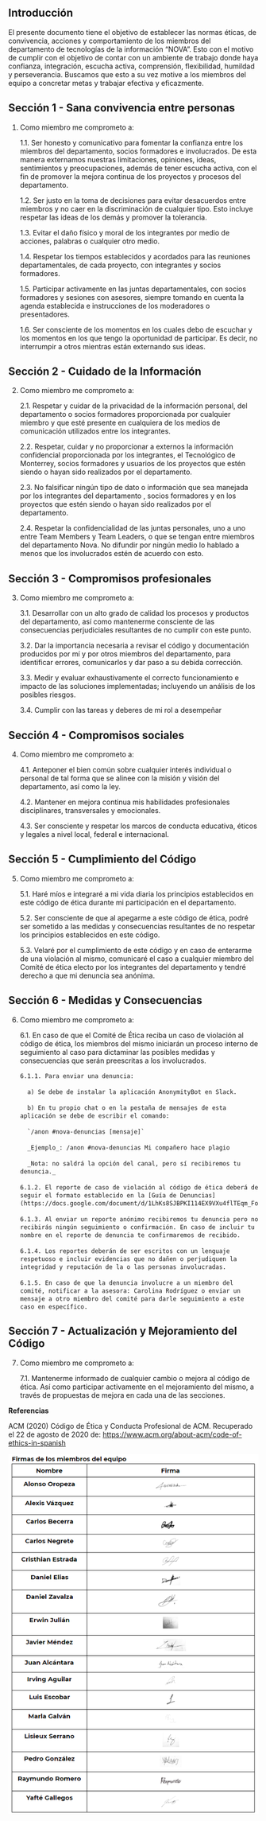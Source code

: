 ## Introducción

El presente documento tiene el objetivo de establecer las normas éticas, de convivencia, acciones y comportamiento de los miembros del departamento de tecnologías de la información “NOVA”. Esto con el motivo de cumplir con el objetivo de contar con un ambiente de trabajo donde haya confianza, integración, escucha activa, comprensión, flexibilidad, humildad y perseverancia. Buscamos que esto a su vez motive a los miembros del equipo  a concretar metas y trabajar efectiva y eficazmente.

## Sección 1  - Sana convivencia entre personas

1. Como miembro me comprometo a:

    1.1. Ser honesto y comunicativo para fomentar la confianza entre los miembros del departamento, socios formadores e involucrados. De esta manera externamos nuestras limitaciones, opiniones, ideas, sentimientos y preocupaciones, además de tener escucha activa,  con el fin de promover la mejora continua de los proyectos y procesos del departamento.

    1.2. Ser justo en la toma de decisiones para evitar desacuerdos entre miembros y no caer en la discriminación de cualquier tipo. Esto incluye respetar las ideas de los demás y promover la tolerancia.  

    1.3. Evitar el daño físico y moral de los integrantes por medio de acciones, palabras o cualquier otro medio.

    1.4. Respetar los tiempos establecidos y acordados para las reuniones departamentales, de cada proyecto, con integrantes y socios formadores.  

    1.5. Participar activamente en las juntas departamentales, con socios formadores y sesiones con asesores, siempre tomando en cuenta la agenda establecida e instrucciones de los moderadores o presentadores.

    1.6. Ser consciente de los momentos en los cuales debo de escuchar y los momentos en los que tengo la oportunidad de participar. Es decir, no interrumpir a otros mientras están externando sus ideas.
 
## Sección 2 - Cuidado de la Información

2. Como miembro me comprometo a:

    2.1. Respetar y cuidar de la privacidad de la información personal, del departamento o socios formadores proporcionada por cualquier miembro y que esté presente en cualquiera de los medios de comunicación utilizados entre los integrantes. 

    2.2. Respetar, cuidar y no proporcionar a externos la información confidencial proporcionada por los integrantes, el Tecnológico de Monterrey, socios formadores y usuarios de los proyectos que estén siendo o hayan sido realizados por el departamento.

    2.3. No falsificar ningún tipo de dato o información que sea manejada por los integrantes del departamento , socios formadores y en los proyectos que estén siendo o hayan sido realizados por el departamento.

    2.4. Respetar la confidencialidad de las juntas personales, uno a uno entre Team Members y Team Leaders, o que se tengan entre miembros del departamento Nova. No difundir por ningún medio lo hablado a menos que los involucrados estén de acuerdo con esto.

## Sección 3 - Compromisos profesionales

3. Como miembro me comprometo a:

    3.1. Desarrollar con un alto grado de calidad los procesos y productos del departamento, así como mantenerme consciente de las consecuencias perjudiciales resultantes de no cumplir con este punto.

    3.2. Dar la importancia necesaria a revisar el código y documentación producidos por mí y por otros miembros del departamento, para identificar errores, comunicarlos y dar paso a su debida corrección.

    3.3. Medir y evaluar exhaustivamente el correcto funcionamiento e impacto de las soluciones implementadas; incluyendo un análisis de los posibles riesgos.

    3.4. Cumplir con las tareas y deberes de mi rol a desempeñar

## Sección 4 - Compromisos sociales

4. Como miembro me comprometo a:

    4.1. Anteponer el bien común sobre cualquier interés individual o personal de tal forma que se alinee con la misión y visión del departamento, así como la ley.

    4.2. Mantener en mejora continua mis habilidades profesionales disciplinares, transversales y emocionales.

    4.3. Ser consciente y respetar los marcos de conducta educativa, éticos y legales a nivel local, federal e internacional.

## Sección 5 - Cumplimiento del Código

5. Como miembro me comprometo a: 

    5.1. Haré míos e integraré a mi vida diaria los principios establecidos en este código de ética durante mi participación en el departamento.

    5.2. Ser consciente de que al apegarme a este código de ética, podré ser sometido a las medidas y consecuencias resultantes de no respetar los principios establecidos en este código.

    5.3. Velaré por el cumplimiento de este código y en caso de enterarme de una violación al mismo, comunicaré el caso a cualquier miembro del Comité de ética electo por los integrantes del departamento y tendré derecho a que mi denuncia sea anónima.

## Sección 6 - Medidas y Consecuencias

6. Como miembro me comprometo a: 

    6.1. En caso de que el Comité de Ética reciba un caso de violación al código de ética, los miembros del mismo iniciarán un proceso interno de seguimiento al caso para dictaminar las posibles medidas y consecuencias que serán preescritas a los involucrados.

       6.1.1. Para enviar una denuncia:

         a) Se debe de instalar la aplicación AnonymityBot en Slack.

         b) En tu propio chat o en la pestaña de mensajes de esta aplicación se debe de escribir el comando:   
 
         `/anon #nova-denuncias [mensaje]`

         _Ejemplo_: /anon #nova-denuncias Mi compañero hace plagio

         _Nota: no saldrá la opción del canal, pero sí recibiremos tu denuncia._

       6.1.2. El reporte de caso de violación al código de ética deberá de seguir el formato establecido en la [Guía de Denuncias](https://docs.google.com/document/d/1LhKs8SJBPKI114EX9VXu4flTEqm_Foxudgbyoli9xcA/edit)

       6.1.3. Al enviar un reporte anónimo recibiremos tu denuncia pero no recibirás ningún seguimiento o confirmación. En caso de incluir tu nombre en el reporte de denuncia te confirmaremos de recibido.

       6.1.4. Los reportes deberán de ser escritos con un lenguaje respetuoso e incluir evidencias que no dañen o perjudiquen la integridad y reputación de la o las personas involucradas.

       6.1.5. En caso de que la denuncia involucre a un miembro del comité, notificar a la asesora: Carolina Rodríguez o enviar un mensaje a otro miembro del comité para darle seguimiento a este caso en específico.

## Sección 7 - Actualización y Mejoramiento del Código

7. Como miembro me comprometo a: 

    7.1. Mantenerme informado de cualquier cambio o mejora al código de ética. Así como participar activamente en el mejoramiento del mismo, a través de propuestas de mejora en cada una de las secciones.

**Referencias**

ACM (2020) Código de Ética y Conducta Profesional de ACM. Recuperado el 22 de agosto de 2020 de: https://www.acm.org/about-acm/code-of-ethics-in-spanish

![Firmas comité ética](https://raw.githubusercontent.com/novaDepto/Nova/master/Desarrollo%20de%20departamento/Comit%C3%A9%20de%20%C3%89tica/firmascodigoetica.PNG)

